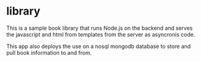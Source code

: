 # library
This is a sample book library that runs Node.js on the backend and serves the javascript and html from templates from the server as asyncronis code.

This app also deploys the use on a nosql mongodb database to store and pull book information to and from.
